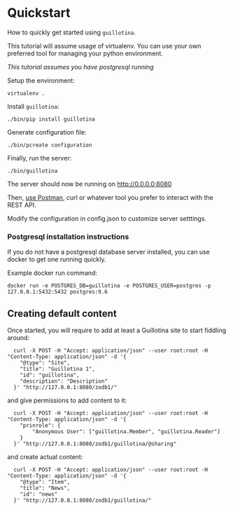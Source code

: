 # Quickstart

How to quickly get started using `guillotina`.

This tutorial will assume usage of virtualenv. You can use your own preferred
tool for managing your python environment.

*This tutorial assumes you have postgresql running*

Setup the environment:

```
virtualenv .
```

Install `guillotina`:

```
./bin/pip install guillotina
```

Generate configuration file:

```
./bin/pcreate configuration
```

Finally, run the server:

```
./bin/guillotina
```

The server should now be running on http://0.0.0.0:8080

Then, [use Postman](https://www.getpostman.com/), curl or whatever tool you
prefer to interact with the REST API.

Modify the configuration in config.json to customize server setttings.


### Postgresql installation instructions

If you do not have a postgresql database server installed, you can use docker
to get one running quickly.

Example docker run command:

```
docker run -e POSTGRES_DB=guillotina -e POSTGRES_USER=postgres -p 127.0.0.1:5432:5432 postgres:9.6
```


## Creating default content

Once started, you will require to add at least a Guillotina site to start fiddling around:

```
  curl -X POST -H "Accept: application/json" --user root:root -H "Content-Type: application/json" -d '{
    "@type": "Site",
    "title": "Guillotina 1",
    "id": "guillotina",
    "description": "Description"
  }' "http://127.0.0.1:8080/zodb1/"
```

and give permissions to add content to it:

```
  curl -X POST -H "Accept: application/json" --user root:root -H "Content-Type: application/json" -d '{
    "prinrole": {
        "Anonymous User": ["guillotina.Member", "guillotina.Reader"]
    }
  }' "http://127.0.0.1:8080/zodb1/guillotina/@sharing"
```

and create actual content:

```
  curl -X POST -H "Accept: application/json" --user root:root -H "Content-Type: application/json" -d '{
    "@type": "Item",
    "title": "News",
    "id": "news"
  }' "http://127.0.0.1:8080/zodb1/guillotina/"
```
